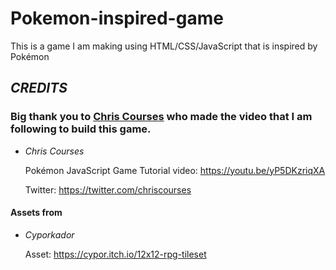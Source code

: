 # Pokemon-inspired-game

This is a game I am making using HTML/CSS/JavaScript that is inspired by Pokémon



## _CREDITS_

### Big thank you to [Chris Courses](https://chriscourses.com) who made the video that I am following to build this game.

- _Chris Courses_
   
   Pokémon JavaScript Game Tutorial video: https://youtu.be/yP5DKzriqXA
   
   Twitter: https://twitter.com/chriscourses

#### Assets from 

- _Cyporkador_

   Asset: https://cypor.itch.io/12x12-rpg-tileset
